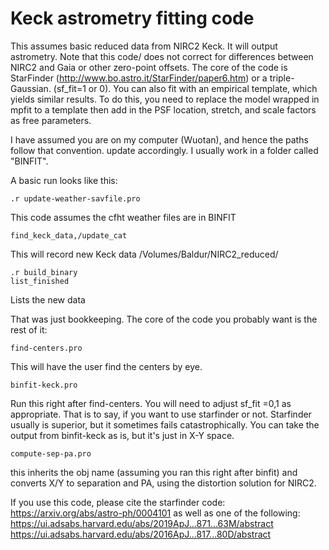 # Keck astrometry fitting code

This assumes basic reduced data from NIRC2 Keck. It will output astrometry. Note that this code/ does not correct for differences between NIRC2 and Gaia or other zero-point offsets. The core of the code is StarFinder (http://www.bo.astro.it/StarFinder/paper6.htm) or a triple-Gaussian. (sf_fit=1 or 0). You can also fit with an empirical template, which yields similar results. To do this, you need to replace the model wrapped in mpfit to a template then add in the PSF location, stretch, and scale factors as free parameters. 

I have assumed you are on my computer (Wuotan), and hence the paths follow that convention. update accordingly. I usually work in a folder called "BINFIT". 

A basic run looks like this:

	.r update-weather-savfile.pro
This code assumes the cfht weather files are in BINFIT

	find_keck_data,/update_cat
This will record new Keck data /Volumes/Baldur/NIRC2_reduced/

	.r build_binary
	list_finished
Lists the new data

That was just bookkeeping. The core of the code you probably want is the rest of it:

	find-centers.pro
This will have the user find the centers by eye. 

	binfit-keck.pro
Run this right after find-centers. You will need to adjust sf_fit =0,1 as appropriate. That is to say, if you want to use starfinder or not. Starfinder usually is superior, but it sometimes fails catastrophically. 
     You can take the output from binfit-keck as is, but it's just in X-Y space. 

	compute-sep-pa.pro
this inherits the obj name (assuming you ran this right after binfit) and converts X/Y to separation and PA, using the distortion solution for NIRC2. 


If you use this code, please cite the starfinder code:
https://arxiv.org/abs/astro-ph/0004101
as well as one of the following:
https://ui.adsabs.harvard.edu/abs/2019ApJ...871...63M/abstract
https://ui.adsabs.harvard.edu/abs/2016ApJ...817...80D/abstract
